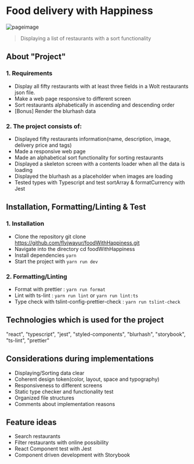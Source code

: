 # Food delivery with Happiness

![pageimage](https://user-images.githubusercontent.com/11784820/74104871-c52a0e00-4b61-11ea-9c93-163b0244fdc0.png)

> Displaying a list of restaurants with a sort functionality

## About "Project"

### 1. Requirements

- Display all fifty restaurants with at least three fields in a Wolt restaurants json file.
- Make a web page responsive to different screen
- Sort restaurants alphabetically in ascending and descending order
- [Bonus] Render the blurhash data

### 2. The project consists of:

- Displayed fifty restaurants information(name, description, image, delivery price and tags)
- Made a responsive web page
- Made an alphabetical sort functionality for sorting restaurants
- Displayed a skeleton screen with a contents loader when all the data is loading
- Displayed the blurhash as a placeholder when images are loading
- Tested types with Typescript and test sortArray & formatCurrency with Jest

## Installation, Formatting/Linting & Test

### 1. Installation

- Clone the repository git clone https://github.com/flyjwayur/foodWithHappiness.git
- Navigate into the directory cd foodWithHappiness
- Install dependencies `yarn`
- Start the project with `yarn run dev`

### 2. Formatting/Linting

- Format with prettier : `yarn run format`
- Lint with ts-lint : `yarn run lint` or `yarn run lint:ts`
- Type check with tslint-config-prettier-check : `yarn run tslint-check`

## Technologies which is used for the project

"react", "typescript", "jest", "styled-components", "blurhash", "storybook", "ts-lint", "prettier"

## Considerations during implementations

- Displaying/Sorting data clear
- Coherent design token(color, layout, space and typography)
- Responsiveness to different screens
- Static type checker and functionality test
- Organized file structures
- Comments about implementation reasons

## Feature ideas

- Search restaurants
- Filter restaurants with online possibility
- React Component test with Jest
- Component driven development with Storybook
